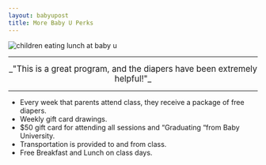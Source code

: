 ```yaml
---
layout: babyupost
title: More Baby U Perks
---
```


![children eating lunch at baby u](https://farm9.staticflickr.com/8661/16745270972_88aa88f320_b.jpg)

---

<div style="text-align:center;" markdown="1">
<big>_"This is a great program, and the diapers have been extremely helpful!"_</big>
</div>

---



* Every week that parents attend class, they receive a package of free diapers.
* Weekly gift card drawings.
* $50 gift card for attending all sessions and “Graduating “from Baby University.
* Transportation is provided to and from class.
* Free Breakfast and Lunch on class days.


